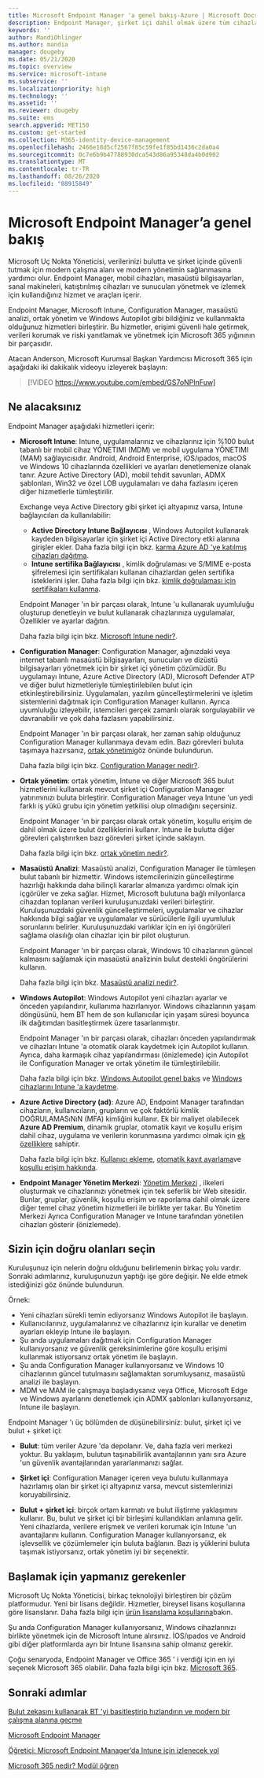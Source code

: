 ```yaml
---
title: Microsoft Endpoint Manager 'a genel bakış-Azure | Microsoft Docs
description: Endpoint Manager, şirket içi dahil olmak üzere tüm cihazları yönetmek için Intune, Configuration Manager, ortak yönetim, masaüstü analizi, Windows Autopilot ve yönetim merkezini içerir.
keywords: ''
author: MandiOhlinger
ms.author: mandia
manager: dougeby
ms.date: 05/21/2020
ms.topic: overview
ms.service: microsoft-intune
ms.subservice: ''
ms.localizationpriority: high
ms.technology: ''
ms.assetid: ''
ms.reviewer: dougeby
ms.suite: ems
search.appverid: MET150
ms.custom: get-started
ms.collection: M365-identity-device-management
ms.openlocfilehash: 2466e18d5cf2567f85c59fe1f85bd1436c2da0a4
ms.sourcegitcommit: 0c7e6b9b47788930dca543d86a95348da4b0d902
ms.translationtype: MT
ms.contentlocale: tr-TR
ms.lasthandoff: 08/26/2020
ms.locfileid: "88915849"
---
```

# <a name="microsoft-endpoint-manager-overview"></a>Microsoft Endpoint Manager’a genel bakış

Microsoft Uç Nokta Yöneticisi, verilerinizi bulutta ve şirket içinde güvenli tutmak için modern çalışma alanı ve modern yönetimin sağlanmasına yardımcı olur. Endpoint Manager, mobil cihazları, masaüstü bilgisayarları, sanal makineleri, katıştırılmış cihazları ve sunucuları yönetmek ve izlemek için kullandığınız hizmet ve araçları içerir.

Endpoint Manager, Microsoft Intune, Configuration Manager, masaüstü analizi, ortak yönetim ve Windows Autopilot gibi bildiğiniz ve kullanmakta olduğunuz hizmetleri birleştirir. Bu hizmetler, erişimi güvenli hale getirmek, verileri korumak ve riski yanıtlamak ve yönetmek için Microsoft 365 yığınının bir parçasıdır.

Atacan Anderson, Microsoft Kurumsal Başkan Yardımcısı Microsoft 365 için aşağıdaki iki dakikalık videoyu izleyerek başlayın:

> [!VIDEO https://www.youtube.com/embed/GS7oNPInFuw]

## <a name="what-you-get"></a>Ne alacaksınız

Endpoint Manager aşağıdaki hizmetleri içerir:

- **Microsoft Intune**: Intune, uygulamalarınız ve cihazlarınız için %100 bulut tabanlı bir mobil cihaz YÖNETIMI (MDM) ve mobil uygulama YÖNETIMI (MAM) sağlayıcısıdır. Android, Android Enterprise, iOS/ıpados, macOS ve Windows 10 cihazlarında özellikleri ve ayarları denetlemenize olanak tanır. Azure Active Directory (AD), mobil tehdit savunları, ADMX şablonları, Win32 ve özel LOB uygulamaları ve daha fazlasını içeren diğer hizmetlerle tümleştirilir.

  Exchange veya Active Directory gibi şirket içi altyapınız varsa, Intune bağlayıcıları da kullanılabilir:

  - **Active Directory Intune Bağlayıcısı** , Windows Autopilot kullanarak kaydeden bilgisayarlar için şirket içi Active Directory etki alanına girişler ekler. Daha fazla bilgi için bkz. [karma Azure AD 'ye katılmış cihazları dağıtma](./autopilot/windows-autopilot-hybrid.md).
  - **Intune sertifika Bağlayıcısı** , kimlik doğrulaması ve S/MIME e-posta şifrelemesi için sertifikaları kullanan cihazlardan gelen sertifika isteklerini işler. Daha fazla bilgi için bkz. [kimlik doğrulaması için sertifikaları kullanma](./intune/protect/certificates-configure.md).

  Endpoint Manager 'ın bir parçası olarak, Intune 'u kullanarak uyumluluğu oluşturup denetleyin ve bulut kullanarak cihazlarınıza uygulamalar, Özellikler ve ayarlar dağıtın.

  Daha fazla bilgi için bkz. [Microsoft Intune nedir?](/intune/fundamentals/what-is-intune).

- **Configuration Manager**: Configuration Manager, ağınızdaki veya internet tabanlı masaüstü bilgisayarları, sunucuları ve dizüstü bilgisayarları yönetmek için bir şirket içi yönetim çözümüdür. Bu uygulamayı Intune, Azure Active Directory (AD), Microsoft Defender ATP ve diğer bulut hizmetleriyle tümleştirilebilen bulut için etkinleştirebilirsiniz. Uygulamaları, yazılım güncelleştirmelerini ve işletim sistemlerini dağıtmak için Configuration Manager kullanın. Ayrıca uyumluluğu izleyebilir, istemcileri gerçek zamanlı olarak sorgulayabilir ve davranabilir ve çok daha fazlasını yapabilirsiniz.

  Endpoint Manager 'ın bir parçası olarak, her zaman sahip olduğunuz Configuration Manager kullanmaya devam edin. Bazı görevleri buluta taşımaya hazırsanız, [ortak yönetimi](/configmgr/comanage/)göz önünde bulundurun.

  Daha fazla bilgi için bkz. [Configuration Manager nedir?](/configmgr/core/understand/introduction).

- **Ortak yönetim**: ortak yönetim, Intune ve diğer Microsoft 365 bulut hizmetlerini kullanarak mevcut şirket içi Configuration Manager yatırımınızı buluta birleştirir. Configuration Manager veya Intune 'un yedi farklı iş yükü grubu için yönetim yetkilisi olup olmadığını seçersiniz.

  Endpoint Manager 'ın bir parçası olarak ortak yönetim, koşullu erişim de dahil olmak üzere bulut özelliklerini kullanır. Intune ile bulutta diğer görevleri çalıştırırken bazı görevleri şirket içinde saklayın.

  Daha fazla bilgi için bkz. [ortak yönetim nedir?](/configmgr/comanage/overview).

- **Masaüstü Analizi**: Masaüstü analizi, Configuration Manager ile tümleşen bulut tabanlı bir hizmettir. Windows istemcilerinizin güncelleştirme hazırlığı hakkında daha bilinçli kararlar almanıza yardımcı olmak için içgörüler ve zeka sağlar. Hizmet, Microsoft bulutuna bağlı milyonlarca cihazdan toplanan verileri kuruluşunuzdaki verileri birleştirir. Kuruluşunuzdaki güvenlik güncelleştirmeleri, uygulamalar ve cihazlar hakkında bilgi sağlar ve uygulamalar ve sürücülerle ilgili uyumluluk sorunlarını belirler. Kuruluşunuzdaki varlıklar için en iyi öngörüleri sağlama olasılığı olan cihazlar için bir pilot oluşturun.

  Endpoint Manager 'ın bir parçası olarak, Windows 10 cihazlarının güncel kalmasını sağlamak için masaüstü analizinin bulut destekli öngörülerini kullanın.

  Daha fazla bilgi için bkz. [Masaüstü analizi nedir?](/configmgr/desktop-analytics/overview).

- **Windows Autopilot**: Windows Autopilot yeni cihazları ayarlar ve önceden yapılandırır, kullanıma hazırlanıyor. Windows cihazlarının yaşam döngüsünü, hem BT hem de son kullanıcılar için yaşam süresi boyunca ilk dağıtımdan basitleştirmek üzere tasarlanmıştır.

  Endpoint Manager 'ın bir parçası olarak, cihazları önceden yapılandırmak ve cihazları Intune 'a otomatik olarak kaydetmek için Autopilot kullanın. Ayrıca, daha karmaşık cihaz yapılandırması (önizlemede) için Autopilot ile Configuration Manager ve ortak yönetim ile tümleştirilebilir.

  Daha fazla bilgi için bkz. [Windows Autopilot genel bakış](/windows/deployment/windows-autopilot/windows-autopilot) ve [Windows cihazlarını Intune 'a kaydetme](./autopilot/enrollment-autopilot.md).

- **Azure Active Directory (ad)**: Azure AD, Endpoint Manager tarafından cihazların, kullanıcıların, grupların ve çok faktörlü kimlik DOĞRULAMASıNıN (MFA) kimliğini kullanır. Ek bir maliyet olabilecek **Azure AD Premium**, dinamik gruplar, otomatik kayıt ve koşullu erişim dahil cihaz, uygulama ve verilerin korunmasına yardımcı olmak için [ek özelliklere](https://azure.microsoft.com/pricing/details/active-directory/) sahiptir.

  Daha fazla bilgi için bkz. [Kullanıcı ekleme](./intune/fundamentals/users-add.md), [otomatik kayıt ayarlama](./intune/enrollment/windows-enroll.md)ve [koşullu erişim hakkında](./intune/protect/conditional-access.md).

- **Endpoint Manager Yönetim Merkezi**: [Yönetim Merkezi](https://go.microsoft.com/fwlink/?linkid=2109431) , ilkeleri oluşturmak ve cihazlarınızı yönetmek için tek seferlik bir Web sitesidir. Bunlar, gruplar, güvenlik, koşullu erişim ve raporlama dahil olmak üzere diğer temel cihaz yönetim hizmetleri ile birlikte yer takar. Bu Yönetim Merkezi Ayrıca Configuration Manager ve Intune tarafından yönetilen cihazları gösterir (önizlemede).

## <a name="choose-whats-right-for-you"></a>Sizin için doğru olanları seçin

Kuruluşunuz için nelerin doğru olduğunu belirlemenin birkaç yolu vardır. Sonraki adımlarınız, kuruluşunuzun yaptığı işe göre değişir. Ne elde etmek istediğinizi göz önünde bulundurun.

Örnek:

- Yeni cihazları sürekli temin ediyorsanız Windows Autopilot ile başlayın.
- Kullanıcılarınız, uygulamalarınız ve cihazlarınız için kurallar ve denetim ayarları ekleyip Intune ile başlayın.
- Şu anda uygulamaları dağıtmak için Configuration Manager kullanıyorsanız ve güvenlik gereksinimlerine göre koşullu erişimi kullanmak istiyorsanız ortak yönetim ile başlayın.
- Şu anda Configuration Manager kullanıyorsanız ve Windows 10 cihazlarının güncel tutulmasını sağlamaktan sorumluysanız, masaüstü analizi ile başlayın.
- MDM ve MAM ile çalışmaya başladıysanız veya Office, Microsoft Edge ve Windows ayarlarını denetlemek için ADMX şablonları kullanıyorsanız, Intune ile başlayın.

Endpoint Manager 'ı üç bölümden de düşünebilirsiniz: bulut, şirket içi ve bulut + şirket içi:

- **Bulut**: tüm veriler Azure 'da depolanır. Ve, daha fazla veri merkezi yoktur. Bu yaklaşım, bulutun taşınabilirlik avantajlarının yanı sıra Azure 'un güvenlik avantajlarından yararlanmanızı sağlar.

- **Şirket içi**: Configuration Manager içeren veya bulutu kullanmaya hazırlamış olan bir şirket içi altyapınız varsa, mevcut sistemlerinizi koruyabilirsiniz.

- **Bulut + şirket içi**: birçok ortam karmatı ve bulut iliştirme yaklaşımını kullanır. Bu, bulut ve şirket içi bir birleşimi kullandıkları anlamına gelir. Yeni cihazlarda, verilere erişmek ve verileri korumak için Intune 'un avantajlarını kullanın. Configuration Manager kullanıyorsanız, ek işlevsellik ve çözümlemeler için buluta bağlanın. Bazı iş yüklerini buluta taşımak istiyorsanız, ortak yönetim iyi bir seçenektir.

## <a name="what-you-need-to-get-started"></a>Başlamak için yapmanız gerekenler

Microsoft Uç Nokta Yöneticisi, birkaç teknolojiyi birleştiren bir çözüm platformudur. Yeni bir lisans değildir. Hizmetler, bireysel lisans koşullarına göre lisanslanır. Daha fazla bilgi için [ürün lisanslama koşullarına](https://www.microsoft.com/licensing/product-licensing/products)bakın.

Şu anda Configuration Manager kullanıyorsanız, Windows cihazlarınızı birlikte yönetmek için de Microsoft Intune alırsınız. İOS/ıpados ve Android gibi diğer platformlarda ayrı bir Intune lisansına sahip olmanız gerekir.

Çoğu senaryoda, Endpoint Manager ve Office 365 ' i verdiği için en iyi seçenek Microsoft 365 olabilir. Daha fazla bilgi için bkz. [Microsoft 365](https://www.microsoft.com/licensing/product-licensing/microsoft-365-enterprise).

## <a name="next-steps"></a>Sonraki adımlar

[Bulut zekasını kullanarak BT 'yi basitleştirip hızlandırın ve modern bir çalışma alanına geçme](https://www.microsoft.com/microsoft-365/blog/2019/11/04/use-the-power-of-cloud-intelligence-to-simplify-and-accelerate-it-and-the-move-to-a-modern-workplace/)

[Microsoft Endpoint Manager](https://www.microsoft.com/microsoft-365/microsoft-endpoint-manager)

[Öğretici: Microsoft Endpoint Manager’da Intune için izlenecek yol](/intune/fundamentals/tutorial-walkthrough-endpoint-manager)

[Microsoft 365 nedir? Modül öğren](/learn/modules/what-is-m365/index)
